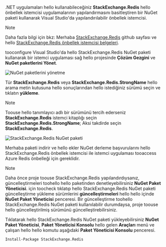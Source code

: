.NET uygulamaları hello kullanabileceğiniz **StackExchange.Redis** hello önbellek istemcisi uygulamalarının yapılandırmasını basitleştiren bir NuGet paketi kullanarak Visual Studio'da yapılandırılabilir önbellek istemcisi. 

> [!NOTE]
> Daha fazla bilgi için bkz: Merhaba [StackExchange.Redis](http://github.com/StackExchange/StackExchange.Redis) github sayfası ve hello [StackExchange.Redis önbellek istemcisi belgeleri](http://github.com/StackExchange/StackExchange.Redis#documentation).
> 
> 

tooconfigure Visual Studio'da hello StackExchange.Redis NuGet paketi kullanarak bir istemci uygulaması sağ hello projesinde **Çözüm Gezgini** ve **NuGet paketlerini Yönet**. 

![NuGet paketlerini yönetme](media/redis-cache-configure-stackexchange-redis-nuget/redis-cache-manage-nuget-menu.png)

Tür **StackExchange.Redis** veya **StackExchange.Redis.StrongName** hello arama metin kutusuna hello sonuçlarından hello istediğiniz sürümü seçin ve tıklatın **yükleme**.

> [!NOTE]
> Toouse hello tanımlayıcı adlı bir sürümünü tercih ederseniz **StackExchange.Redis** istemci kitaplığı seçin **StackExchange.Redis.StrongName**; Aksi takdirde seçin **StackExchange.Redis**.
> 
> 

![StackExchange.Redis NuGet paketi](media/redis-cache-configure-stackexchange-redis-nuget/redis-cache-stackexchange-redis.png)

Merhaba paketi indirir ve hello ekler NuGet derleme başvurularını hello StackExchange.Redis önbellek istemcisi ile istemci uygulaması tooaccess Azure Redis önbelleği için gereklidir.

> [!NOTE]
> Daha önce proje toouse StackExchange.Redis yapılandırdıysanız, güncelleştirmeleri toohello hello paketinden denetleyebilirsiniz **NuGet Paket Yöneticisi**. için toocheck tıklatıp hello StackExchange.Redis NuGet paketi güncelleştirme yükleme sürümlerini **güncelleştirmeleri** hello hello içinde **NuGet Paket Yöneticisi** penceresi. Bir güncelleştirme toohello StackExchange.Redis NuGet paketi kullanılabilir durumdaysa, proje toouse hello güncelleştirilmiş sürümünü güncelleştirebilirsiniz.
> 
> 

Tıklatarak hello StackExchange.Redis NuGet paketi yükleyebilirsiniz **NuGet Paket Yöneticisi**, **Paket Yöneticisi Konsolu** hello gelen **Araçları** menü ve çalışan hello hello komutu aşağıdaki **Paket Yöneticisi Konsolu** penceresi.
    
```
Install-Package StackExchange.Redis
```
